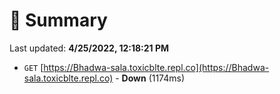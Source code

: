 # 📖 Summary
Last updated: **4/25/2022, 12:18:21 PM**

- `GET` [https://Bhadwa-sala.toxicblte.repl.co](https://Bhadwa-sala.toxicblte.repl.co) - **Down** (1174ms)
